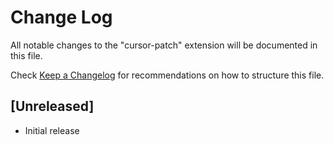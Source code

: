 # Change Log

All notable changes to the "cursor-patch" extension will be documented in this file.

Check [Keep a Changelog](http://keepachangelog.com/) for recommendations on how to structure this file.

## [Unreleased]

- Initial release